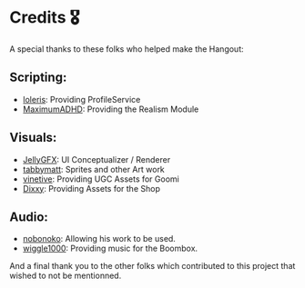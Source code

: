 # Credits 🎖️
A special thanks to these folks who helped make the Hangout:

## Scripting:
- [loleris](https://github.com/LM-loleris): Providing ProfileService
- [MaximumADHD](https://github.com/MaximumADHD): Providing the Realism Module

## Visuals:
- [JellyGFX](https://www.roblox.com/users/5618400604/profile): UI Conceptualizer / Renderer
- [tabbymatt](https://www.roblox.com/users/161441834/profile): Sprites and other Art work
- [vinetive](https://www.roblox.com/users/1504139765/profile): Providing UGC Assets for Goomi
- [Dixxy](https://www.roblox.com/users/64849208/profile): Providing Assets for the Shop

## Audio:
- [nobonoko](https://nobonoko.bandcamp.com/album/television): Allowing his work to be used.
- [wiggle1000](https://www.roblox.com/users/6497570/profile): Providing music for the Boombox.

And a final thank you to the other folks which contributed to this project that wished to not be mentionned.
